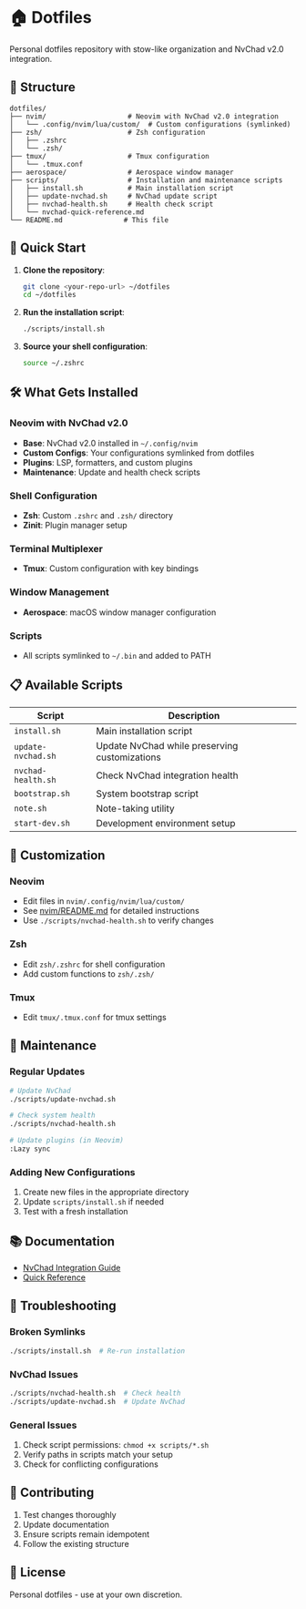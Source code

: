 # 🏠 Dotfiles

Personal dotfiles repository with stow-like organization and NvChad v2.0 integration.

## 📁 Structure

```
dotfiles/
├── nvim/                    # Neovim with NvChad v2.0 integration
│   └── .config/nvim/lua/custom/  # Custom configurations (symlinked)
├── zsh/                     # Zsh configuration
│   ├── .zshrc
│   └── .zsh/
├── tmux/                    # Tmux configuration
│   └── .tmux.conf
├── aerospace/               # Aerospace window manager
├── scripts/                 # Installation and maintenance scripts
│   ├── install.sh           # Main installation script
│   ├── update-nvchad.sh     # NvChad update script
│   ├── nvchad-health.sh     # Health check script
│   └── nvchad-quick-reference.md
└── README.md               # This file
```

## 🚀 Quick Start

1. **Clone the repository**:
   ```bash
   git clone <your-repo-url> ~/dotfiles
   cd ~/dotfiles
   ```

2. **Run the installation script**:
   ```bash
   ./scripts/install.sh
   ```

3. **Source your shell configuration**:
   ```bash
   source ~/.zshrc
   ```

## 🛠️ What Gets Installed

### Neovim with NvChad v2.0
- **Base**: NvChad v2.0 installed in `~/.config/nvim`
- **Custom Configs**: Your configurations symlinked from dotfiles
- **Plugins**: LSP, formatters, and custom plugins
- **Maintenance**: Update and health check scripts

### Shell Configuration
- **Zsh**: Custom `.zshrc` and `.zsh/` directory
- **Zinit**: Plugin manager setup

### Terminal Multiplexer
- **Tmux**: Custom configuration with key bindings

### Window Management
- **Aerospace**: macOS window manager configuration

### Scripts
- All scripts symlinked to `~/.bin` and added to PATH

## 📋 Available Scripts

| Script | Description |
|--------|-------------|
| `install.sh` | Main installation script |
| `update-nvchad.sh` | Update NvChad while preserving customizations |
| `nvchad-health.sh` | Check NvChad integration health |
| `bootstrap.sh` | System bootstrap script |
| `note.sh` | Note-taking utility |
| `start-dev.sh` | Development environment setup |

## 🔧 Customization

### Neovim
- Edit files in `nvim/.config/nvim/lua/custom/`
- See [nvim/README.md](nvim/README.md) for detailed instructions
- Use `./scripts/nvchad-health.sh` to verify changes

### Zsh
- Edit `zsh/.zshrc` for shell configuration
- Add custom functions to `zsh/.zsh/`

### Tmux
- Edit `tmux/.tmux.conf` for tmux settings

## 🔄 Maintenance

### Regular Updates
```bash
# Update NvChad
./scripts/update-nvchad.sh

# Check system health
./scripts/nvchad-health.sh

# Update plugins (in Neovim)
:Lazy sync
```

### Adding New Configurations
1. Create new files in the appropriate directory
2. Update `scripts/install.sh` if needed
3. Test with a fresh installation

## 📚 Documentation

- [NvChad Integration Guide](nvim/README.md)
- [Quick Reference](scripts/nvchad-quick-reference.md)

## 🐛 Troubleshooting

### Broken Symlinks
```bash
./scripts/install.sh  # Re-run installation
```

### NvChad Issues
```bash
./scripts/nvchad-health.sh  # Check health
./scripts/update-nvchad.sh  # Update NvChad
```

### General Issues
1. Check script permissions: `chmod +x scripts/*.sh`
2. Verify paths in scripts match your setup
3. Check for conflicting configurations

## 🤝 Contributing

1. Test changes thoroughly
2. Update documentation
3. Ensure scripts remain idempotent
4. Follow the existing structure

## 📄 License

Personal dotfiles - use at your own discretion.
